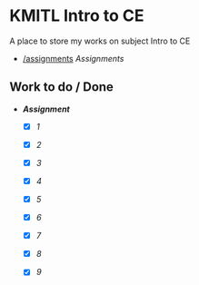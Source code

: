 # KMITL Intro to CE

A place to store my works on subject Intro to CE

- [/assignments](https://github.com/KornYellow/kmitl-intro-to-ce/tree/main/assignments) _Assignments_

## Work to do / Done

- **_Assignment_**
    - [x] _1_
    - [x] _2_
    - [x] _3_
    - [x] _4_
    - [x] _5_
    - [x] _6_
    - [x] _7_
    - [x] _8_
    - [x] _9_

